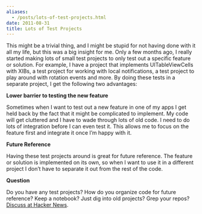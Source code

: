 ```yaml
---
aliases:
  - /posts/lots-of-test-projects.html
date: 2011-08-31
title: Lots of Test Projects
---
```


This might be a trivial thing, and I might be stupid for not having done with it
all my life, but this was a big insight for me. Only a few months ago, I really
started making lots of small test projects to only test out a specific feature
or solution. For example, I have a project that implements UITableViewCells with
XIBs, a test project for working with local notifications, a test project to
play around with rotation events and more. By doing these tests in a separate
project, I get the following two advantages:&#10;

**Lower barrier to testing the new feature**

Sometimes when I want to test out a new feature in one of my apps I get held
back by the fact that it might be complicated to implement. My code will get
cluttered and I have to wade through lots of old code. I need to do lots of
integration before I can even test it. This allows me to focus on the feature
first and integrate it once I’m happy with it.&#10;

**Future Reference**

Having these test projects around is great for future reference. The feature or
solution is implemented on its own, so when I want to use it in a different
project I don’t have to separate it out from the rest of the code.&#10;

**Question**

Do you have any test projects? How do you organize code for future reference?
Keep a notebook? Just dig into old projects? Grep your repos? [Discuss at Hacker
News](http://news.ycombinator.com/item?id=2945167).&#10;
